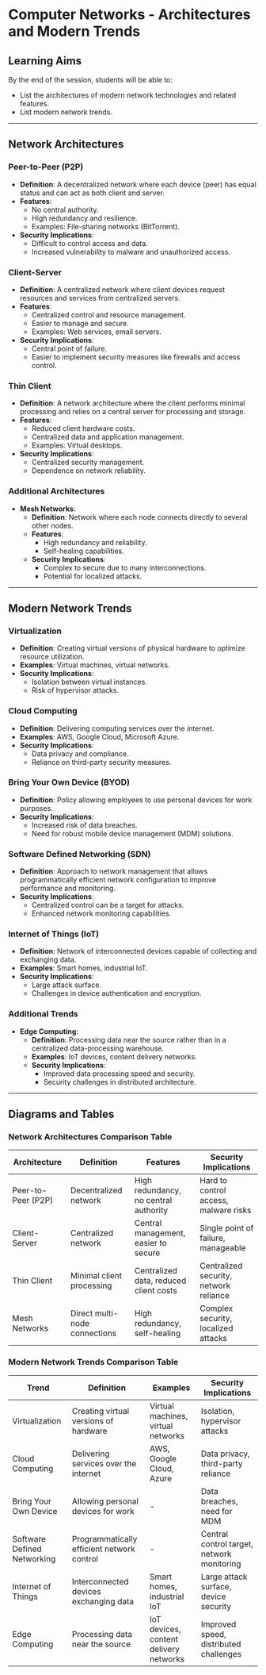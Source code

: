 # Computer Networks - Architectures and Modern Trends

## Learning Aims

By the end of the session, students will be able to:

* List the architectures of modern network technologies and related features.
* List modern network trends.

---

## Network Architectures

### Peer-to-Peer (P2P)

- **Definition**: A decentralized network where each device (peer) has equal status and can act as both client and server.
- **Features**:
  - No central authority.
  - High redundancy and resilience.
  - Examples: File-sharing networks (BitTorrent).
- **Security Implications**:
  - Difficult to control access and data.
  - Increased vulnerability to malware and unauthorized access.

### Client-Server

- **Definition**: A centralized network where client devices request resources and services from centralized servers.
- **Features**:
  - Centralized control and resource management.
  - Easier to manage and secure.
  - Examples: Web services, email servers.
- **Security Implications**:
  - Central point of failure.
  - Easier to implement security measures like firewalls and access control.

### Thin Client

- **Definition**: A network architecture where the client performs minimal processing and relies on a central server for processing and storage.
- **Features**:
  - Reduced client hardware costs.
  - Centralized data and application management.
  - Examples: Virtual desktops.
- **Security Implications**:
  - Centralized security management.
  - Dependence on network reliability.

### Additional Architectures

- **Mesh Networks**:
  - **Definition**: Network where each node connects directly to several other nodes.
  - **Features**:
    - High redundancy and reliability.
    - Self-healing capabilities.
  - **Security Implications**:
    - Complex to secure due to many interconnections.
    - Potential for localized attacks.

---

## Modern Network Trends

### Virtualization

- **Definition**: Creating virtual versions of physical hardware to optimize resource utilization.
- **Examples**: Virtual machines, virtual networks.
- **Security Implications**:
  - Isolation between virtual instances.
  - Risk of hypervisor attacks.

### Cloud Computing

- **Definition**: Delivering computing services over the internet.
- **Examples**: AWS, Google Cloud, Microsoft Azure.
- **Security Implications**:
  - Data privacy and compliance.
  - Reliance on third-party security measures.

### Bring Your Own Device (BYOD)

- **Definition**: Policy allowing employees to use personal devices for work purposes.
- **Security Implications**:
  - Increased risk of data breaches.
  - Need for robust mobile device management (MDM) solutions.

### Software Defined Networking (SDN)

- **Definition**: Approach to network management that allows programmatically efficient network configuration to improve performance and monitoring.
- **Security Implications**:
  - Centralized control can be a target for attacks.
  - Enhanced network monitoring capabilities.

### Internet of Things (IoT)

- **Definition**: Network of interconnected devices capable of collecting and exchanging data.
- **Examples**: Smart homes, industrial IoT.
- **Security Implications**:
  - Large attack surface.
  - Challenges in device authentication and encryption.

### Additional Trends

- **Edge Computing**:
  - **Definition**: Processing data near the source rather than in a centralized data-processing warehouse.
  - **Examples**: IoT devices, content delivery networks.
  - **Security Implications**:
    - Improved data processing speed and security.
    - Security challenges in distributed architecture.

---

## Diagrams and Tables

### Network Architectures Comparison Table

| Architecture      | Definition                      | Features                                   | Security Implications                  |
|-------------------|---------------------------------|--------------------------------------------|----------------------------------------|
| Peer-to-Peer (P2P)| Decentralized network           | High redundancy, no central authority      | Hard to control access, malware risks  |
| Client-Server     | Centralized network             | Central management, easier to secure       | Single point of failure, manageable    |
| Thin Client       | Minimal client processing       | Centralized data, reduced client costs     | Centralized security, network reliance |
| Mesh Networks     | Direct multi-node connections   | High redundancy, self-healing              | Complex security, localized attacks    |

### Modern Network Trends Comparison Table

| Trend                   | Definition                                 | Examples                                | Security Implications                  |
|-------------------------|--------------------------------------------|-----------------------------------------|----------------------------------------|
| Virtualization          | Creating virtual versions of hardware      | Virtual machines, virtual networks      | Isolation, hypervisor attacks          |
| Cloud Computing         | Delivering services over the internet      | AWS, Google Cloud, Azure                | Data privacy, third-party reliance     |
| Bring Your Own Device   | Allowing personal devices for work         | -                                       | Data breaches, need for MDM            |
| Software Defined Networking | Programmatically efficient network control | -                                       | Central control target, network monitoring |
| Internet of Things      | Interconnected devices exchanging data     | Smart homes, industrial IoT             | Large attack surface, device security  |
| Edge Computing          | Processing data near the source            | IoT devices, content delivery networks  | Improved speed, distributed challenges |
